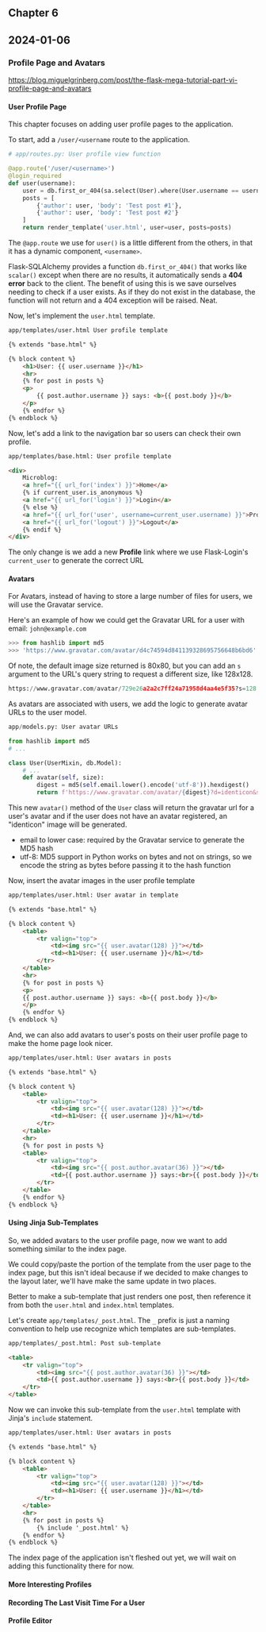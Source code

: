 ## Chapter 6
## 2024-01-06

### Profile Page and Avatars
https://blog.miguelgrinberg.com/post/the-flask-mega-tutorial-part-vi-profile-page-and-avatars

#### User Profile Page

This chapter focuses on adding user profile pages to the application.

To start, add a `/user/<username` route to the application.

```python
# app/routes.py: User profile view function

@app.route('/user/<username>')
@login_required
def user(username):
    user = db.first_or_404(sa.select(User).where(User.username == username))
    posts = [
        {'author': user, 'body': 'Test post #1'},
        {'author': user, 'body': 'Test post #2'}
    ]
    return render_template('user.html', user=user, posts=posts)
```

The `@app.route` we use for `user()` is a little different from the others, in that it has a dynamic component, `<username>`.

Flask-SQLAlchemy provides a function `db.first_or_404()` that works like `scalar()` except when there are no results, it automatically sends a **404 error** back to the client. The benefit of using this is we save ourselves needing to check if a user exists. As if they do not exist in the database, the function will not return and a 404 exception will be raised. Neat.

Now, let's implement the `user.html` template.

```html
app/templates/user.html User profile template

{% extends "base.html" %}

{% block content %}
    <h1>User: {{ user.username }}</h1>
    <hr>
    {% for post in posts %}
    <p>
        {{ post.author.username }} says: <b>{{ post.body }}</b>
    </p>
    {% endfor %}
{% endblock %}
```

Now, let's add a link to the navigation bar so users can check their own profile.

```html
app/templates/base.html: User profile template

<div>
    Microblog:
    <a href="{{ url_for('index') }}">Home</a>
    {% if current_user.is_anonymous %}
    <a href="{{ url_for('login') }}">Login</a>
    {% else %}
    <a href="{{ url_for('user', username=current_user.username) }}">Profile</a>
    <a href="{{ url_for('logout') }}">Logout</a>
    {% endif %}
</div>
```

The only change is we add a new **Profile** link where we use Flask-Login's `current_user` to generate the correct URL

#### Avatars

For Avatars, instead of having to store a large number of files for users, we will use the Gravatar service.

Here's an example of how we could get the Gravatar URL for a user with email: `john@example.com`

```python
>>> from hashlib import md5
>>> 'https://www.gravatar.com/avatar/d4c74594d841139328695756648b6bd6'
```

Of note, the default image size returned is 80x80, but you can add an `s` argument to the URL's query string to request a different size, like 128x128.

```python
https://www.gravatar.com/avatar/729e26a2a2c7ff24a71958d4aa4e5f35?s=128
```

As avatars are associated with users, we add the logic to generate avatar URLs to the user model.

```python
app/models.py: User avatar URLs

from hashlib import md5
# ...

class User(UserMixin, db.Model):
    # ...
    def avatar(self, size):
        digest = md5(self.email.lower().encode('utf-8')).hexdigest()
        return f'https://www.gravatar.com/avatar/{digest}?d=identicon&s={size}'
```

This new `avatar()` method of the `User` class will return the gravatar url for a user's avatar and if the user does not have an avatar registered, an "identicon" image will be generated.

- email to lower case: required by the Gravatar service to generate the MD5 hash
- utf-8: MD5 support in Python works on bytes and not on strings, so we encode the string as bytes before passing it to the hash function

Now, insert the avatar images in the user profile template

```html
app/templates/user.html: User avatar in template

{% extends "base.html" %}

{% block content %}
    <table>
        <tr valign="top">
            <td><img src="{{ user.avatar(128) }}"></td>
            <td><h1>User: {{ user.username }}</h1></td>
        </tr>
    </table>
    <hr>
    {% for post in posts %}
    <p>
    {{ post.author.username }} says: <b>{{ post.body }}</b>
    </p>
    {% endfor %}
{% endblock %}
```

And, we can also add avatars to user's posts on their user profile page to make the home page look nicer.

```html
app/templates/user.html: User avatars in posts

{% extends "base.html" %}

{% block content %}
    <table>
        <tr valign="top">
            <td><img src="{{ user.avatar(128) }}"></td>
            <td><h1>User: {{ user.username }}</h1></td>
        </tr>
    </table>
    <hr>
    {% for post in posts %}
    <table>
        <tr valign="top">
            <td><img src="{{ post.author.avatar(36) }}"></td>
            <td>{{ post.author.username }} says:<br>{{ post.body }}</td>
        </tr>
    </table>
    {% endfor %}
{% endblock %}
```

#### Using Jinja Sub-Templates

So, we added avatars to the user profile page, now we want to add something similar to the index page.

We could copy/paste the portion of the template from the user page to the index page, but this isn't ideal because if we decided to make changes to the layout later, we'll have make the same update in two places.

Better to make a sub-template that just renders one post, then reference it from both the `user.html` and `index.html` templates.

Let's create `app/templates/_post.html`. The `_` prefix is just a naming convention to help use recognize which templates are sub-templates.

```html
app/templates/_post.html: Post sub-template

<table>
    <tr valign="top">
        <td><img src="{{ post.author.avatar(36) }}"></td>
        <td>{{ post.author.username }} says:<br>{{ post.body }}</td>
    </tr>
</table>
```

Now we can invoke this sub-template from the `user.html` template with Jinja's `include` statement.

```html
app/templates/user.html: User avatars in posts

{% extends "base.html" %}

{% block content %}
    <table>
        <tr valign="top">
            <td><img src="{{ user.avatar(128) }}"></td>
            <td><h1>User: {{ user.username }}</h1></td>
        </tr>
    </table>
    <hr>
    {% for post in posts %}
        {% include '_post.html' %}
    {% endfor %}
{% endblock %}
```

The index page of the application isn't fleshed out yet, we will wait on adding this functionality there for now.

#### More Interesting Profiles
#### Recording The Last Visit Time For a User
#### Profile Editor
